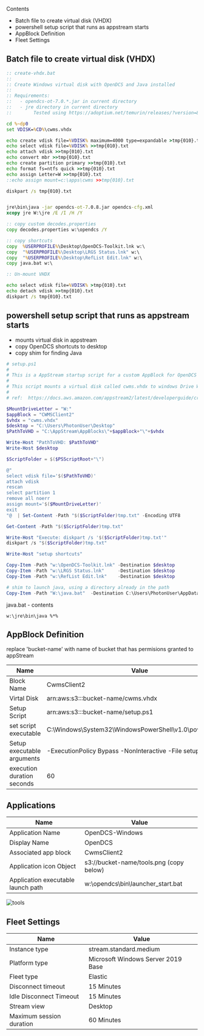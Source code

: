 Contents
 - Batch file to create virtual disk (VHDX)
 - powershell setup script that runs as appstream starts
 - AppBlock Definition
 - Fleet Settings


## Batch file to create virtual disk (VHDX) 


```bat
:: create-vhdx.bat
::
:: Create Windows virtual disk with OpenDCS and Java installed
::
:: Requirements:
::   - opendcs-ot-7.0.*.jar in current directory
::   - jre directory in current directory 
::        Tested using https://adoptium.net/temurin/releases/?version=8&arch=x64&package=jre&os=windows

cd %~dp0
set VDISK=%CD%\cwms.vhdx

echo create vdisk file=%VDISK% maximum=4000 type=expandable >tmp{010}.txt
echo select vdisk file=%VDISK% >>tmp{010}.txt
echo attach vdisk >>tmp{010}.txt
echo convert mbr >>tmp{010}.txt
echo create partition primary >>tmp{010}.txt
echo format fs=ntfs quick >>tmp{010}.txt
echo assign Letter=W >>tmp{010}.txt
::echo assign mount=c:\apps\cwms >>tmp{010}.txt

diskpart /s tmp{010}.txt


jre\bin\java -jar opendcs-ot-7.0.8.jar opendcs-cfg.xml
xcopy jre W:\jre /E /I /H /Y

:: copy custom decodes.properties
copy decodes.properties w:\opendcs /Y

:: copy shortcuts
copy  %USERPROFILE%\Desktop\OpenDCS-Toolkit.lnk w:\
copy  "%USERPROFILE%\Desktop\LRGS Status.lnk" w:\
copy  "%USERPROFILE%\Desktop\RefList Edit.lnk" w:\
copy java.bat w:\

:: Un-mount VHDX

echo select vdisk file=%VDISK% >tmp{010}.txt
echo detach vdisk >>tmp{010}.txt
diskpart /s tmp{010}.txt

```

## powershell setup script that runs as appstream starts

  -  mounts virtual disk in appstream
  -  copy OpenDCS shortcuts to desktop
  -  copy shim for finding Java

```ps1
# setup.ps1
#
# This is a AppStream startup script for a custom AppBlock for OpenDCS 
# 
# This script mounts a virtual disk called cwms.vhdx to windows Drive W:
# 
# ref:  https://docs.aws.amazon.com/appstream2/latest/developerguide/create-setup-script.html

$MountDriveLetter = "W:"
$appBlock = "CWMSClient2"
$vhdx = "cwms.vhdx"
$desktop = "C:\Users\PhotonUser\Desktop"
$PathToVHD = "C:\AppStream\AppBlocks\"+$appBlock+"\"+$vhdx

Write-Host "PathToVHD: $PathToVHD"
Write-Host $desktop

$ScriptFolder = $($PSScriptRoot+"\")

@"
select vdisk file='$($PathToVHD)'
attach vdisk
rescan
select partition 1
remove all noerr
assign mount='$($MountDriveLetter)'
exit
"@  | Set-Content -Path "$($ScriptFolder)tmp.txt" -Encoding UTF8

Get-Content -Path "$($ScriptFolder)tmp.txt"

Write-Host "Execute: diskpart /s '$($ScriptFolder)tmp.txt'"
diskpart /s "$($ScriptFolder)tmp.txt"

Write-Host "setup shortcuts"

Copy-Item -Path "w:\OpenDCS-Toolkit.lnk" -Destination $desktop
Copy-Item -Path "w:\LRGS Status.lnk"     -Destination $desktop
Copy-Item -Path "w:\RefList Edit.lnk"    -Destination $desktop

# shim to launch java, using a directory already in the path 
Copy-Item -Path "W:\java.bat"  -Destination C:\Users\PhotonUser\AppData\Local\Microsoft\WindowsApps
```

java.bat - contents
```
w:\jre\bin\java %*%
```


## AppBlock Definition
replace 'bucket-name' with name of bucket that has permisions granted to appStream


|Name | Value |
|---|---|
|Block Name | CwmsClient2 |
|Virtal Disk | arn:aws:s3:::bucket-name/cwms.vhdx |
|Setup Script |arn:aws:s3:::bucket-name/setup.ps1|
|set script executable| C:\Windows\System32\WindowsPowerShell\v1.0\powershell.exe|
|Setup executable arguments|-ExecutionPolicy Bypass -NonInteractive -File setup.ps1|
|execution duration seconds|60|


## Applications

|Name | Value |
|---|---|
|Application Name | OpenDCS-Windows |
|Display Name | OpenDCS |
|Associated app block | CwmsClient2 |
|Application icon Object | s3://bucket-name/tools.png  (copy below)|
|Application executable launch path | w:\opendcs\bin\launcher_start.bat|

![tools](https://github.com/ktarbet/learning/assets/4818531/71af8245-9108-43ff-8aeb-4edb73bf13bc)


## Fleet Settings
|Name | Value |
|---|---|
|Instance type|stream.standard.medium|
|Platform type|Microsoft Windows Server 2019 Base|
|Fleet type|Elastic|
|Disconnect timeout|15 Minutes|
|Idle Disconnect Timeout|15 Minutes|
|Stream view|Desktop|
|Maximum session duration|60 Minutes|

